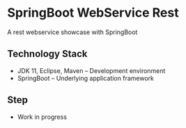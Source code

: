 # SpringBoot WebService Rest 
A rest webservice showcase with SpringBoot

## Technology Stack
- JDK 11, Eclipse, Maven – Development environment
- SpringBoot – Underlying application framework

## Step
- Work in progress
